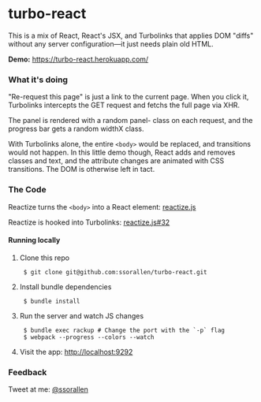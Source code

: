 # turbo-react

This is a mix of React, React's JSX, and Turbolinks that applies DOM "diffs"
without any server configuration—it just needs plain old HTML.

**Demo:** https://turbo-react.herokuapp.com/

### What it's doing

"Re-request this page" is just a link to the current page. When you click it,
Turbolinks intercepts the GET request and fetchs the full page via XHR.

The panel is rendered with a random panel- class on each request,
and the progress bar gets a random widthX class.

With Turbolinks alone, the entire `<body>` would be replaced, and transitions
would not happen. In this little demo though, React adds and removes
classes and text, and the attribute changes are animated with CSS transitions.
The DOM is otherwise left in tact.

### The Code

Reactize turns the `<body>` into a React element: [reactize.js](https://github.com/ssorallen/turbo-react/blob/master/src/reactize.js)

Reactize is hooked into Turbolinks: [reactize.js#32](https://github.com/ssorallen/turbo-react/blob/master/src/reactize.js#L32)


#### Running locally

1. Clone this repo

        $ git clone git@github.com:ssorallen/turbo-react.git

2. Install bundle dependencies

        $ bundle install

3. Run the server and watch JS changes

        $ bundle exec rackup # Change the port with the `-p` flag
        $ webpack --progress --colors --watch

4. Visit the app: [http://localhost:9292](http://localhost:9292)

### Feedback

Tweet at me: [@ssorallen](https://twitter.com/ssorallen?rel=author)
